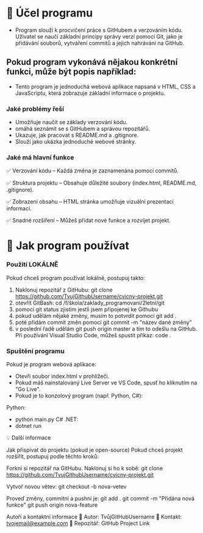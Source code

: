 # 📌 Účel programu
- Program slouží k procvičení práce s GitHubem a verzováním kódu. Uživatel se naučí základní principy správy verzí pomocí Git, jako je přidávání souborů, vytváření commitů a jejich nahrávání na GitHub.

## Pokud program vykonává nějakou konkrétní funkci, může být popis například:
- Tento program je jednoduchá webová aplikace napsaná v HTML, CSS a JavaScriptu, která zobrazuje základní informace o projektu.

### Jaké problémy řeší
- Umožňuje naučit se základy verzování kódu.
- omáhá seznámit se s GitHubem a správou repozitářů.
- Ukazuje, jak pracovat s README.md a .gitignore.
- Slouží jako ukázka jednoduché webové stránky.
###  Jaké má hlavní funkce
✅ Verzování kódu – Každá změna je zaznamenána pomocí commitů.

✅ Struktura projektu – Obsahuje důležité soubory (index.html, README.md, .gitignore).

✅ Zobrazení obsahu – HTML stránka umožňuje vizuální prezentaci informací.

✅ Snadné rozšíření – Můžeš přidat nové funkce a rozvíjet projekt.

# 🚀 Jak program používat
### Použití LOKÁLNĚ
Pokud chceš program používat lokálně, postupuj takto:
1. Naklonuj repozitář z GitHubu: git clone https://github.com/TvujGithubUsername/cvicny-projekt.git
2. otevřít GitBash: cd /f/škola/zaklady_programovani/2letní/git
3. pomocí git status zjistim jestli jsem připojenej ke Githubu
4. pokud udělám nějaké změny, musím to potvrdit pomocí git add .
5. poté přidám commit změn pomocí git commit -m "název dané změny"
6. v poslední řadě udělám git push origin master a tím to odešlu na GitHub.
Při používání Visual Studio Code, můžeš spustit příkaz:
code .
### Spuštění programu
Pokud je program webová aplikace:
- Otevři soubor index.html v prohlížeči.
- Pokud máš nainstalovaný Live Server ve VS Code, spusť ho kliknutím na "Go Live".
- Pokud je to konzolový program (např. Python, C#):

Python:
- python main.py
C# .NET:
- dotnet run

💡 Další informace

Jak přispívat do projektu (pokud je open-source)
Pokud chceš projekt rozšířit, postupuj podle těchto kroků:

Forkni si repozitář na GitHubu.
Naklonuj si ho k sobě:
git clone https://github.com/TvujGithubUsername/cvicny-projekt.git

Vytvoř novou větev:
git checkout -b nova-vetev

Proveď změny, commitni a pushni je:
git add .
git commit -m "Přidána nová funkce"
git push origin nova-feature

Autoři a kontaktní informace
👤 Autor: TvůjGitHubUsername
📧 Kontakt: tvojemail@example.com
🔗 Repozitář: GitHub Project Link
